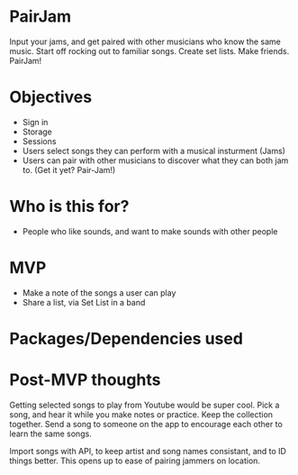 # PairJam

Input your jams, and get paired with other musicians who know the same music. Start off rocking out to familiar songs. Create set lists. Make friends. PairJam!

# Objectives

- Sign in
- Storage
- Sessions
- Users select songs they can perform with a musical insturment (Jams)
- Users can pair with other musicians to discover what they can both jam to. (Get it yet? Pair-Jam!)

# Who is this for?

- People who like sounds, and want to make sounds with other people

# MVP

- Make a note of the songs a user can play
- Share a list, via Set List in a band

# Packages/Dependencies used

# Post-MVP thoughts

Getting selected songs to play from Youtube would be super cool. Pick a song, and hear it while you make notes or practice. Keep the collection together. Send a song to someone on the app to encourage each other to learn the same songs.

Import songs with API, to keep artist and song names consistant, and to ID things better. This opens up to ease of pairing jammers on location.
